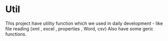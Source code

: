# Util
This project have utility function which we used in daily development - like file reading (xml , excel , properties , Word, csv) 
Also have some geric functions.
